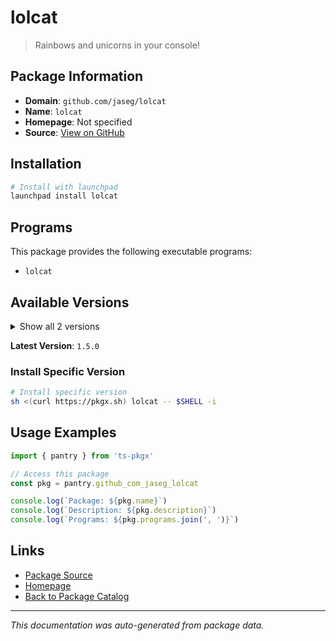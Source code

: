 # lolcat

> Rainbows and unicorns in your console!

## Package Information

- **Domain**: `github.com/jaseg/lolcat`
- **Name**: `lolcat`
- **Homepage**: Not specified
- **Source**: [View on GitHub](https://github.com/pkgxdev/pantry/tree/main/projects/github.com/jaseg/lolcat/package.yml)

## Installation

```bash
# Install with launchpad
launchpad install lolcat
```

## Programs

This package provides the following executable programs:

- `lolcat`

## Available Versions

<details>
<summary>Show all 2 versions</summary>

- `1.5.0`, `1.4.0`

</details>

**Latest Version**: `1.5.0`

### Install Specific Version

```bash
# Install specific version
sh <(curl https://pkgx.sh) lolcat -- $SHELL -i
```

## Usage Examples

```typescript
import { pantry } from 'ts-pkgx'

// Access this package
const pkg = pantry.github_com_jaseg_lolcat

console.log(`Package: ${pkg.name}`)
console.log(`Description: ${pkg.description}`)
console.log(`Programs: ${pkg.programs.join(', ')}`)
```

## Links

- [Package Source](https://github.com/pkgxdev/pantry/tree/main/projects/github.com/jaseg/lolcat/package.yml)
- [Homepage](#)
- [Back to Package Catalog](../package-catalog.md)

---

*This documentation was auto-generated from package data.*
